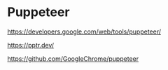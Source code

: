 # Puppeteer

https://developers.google.com/web/tools/puppeteer/

https://pptr.dev/

https://github.com/GoogleChrome/puppeteer
